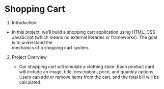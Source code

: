 # Shopping Cart

1. Introduction

 - In this project, we’ll build a shopping cart application using HTML, CSS JavaScript 
  (which means no external libraries or frameworks). The goal is to understand the  
  mechanics of a shopping cart system.

2. Project Overview

   - Our shopping cart will simulate a clothing store. Each product card will include an image, title, description, price, and quantity options. Users can add or remove items from the cart, and the total bill will be calculated.
